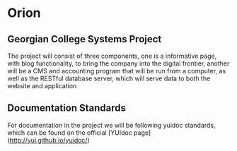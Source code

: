 # Orion
Georgian College Systems Project
----

The project will consist of three components, one is a informative page, with blog functionality, to bring the company into the digital frontier, another will be a CMS and accounting program that will be run from a computer, as well as the RESTful database server, which will serve data to both the website and application

## Documentation Standards

For documentation in the project we will be following yuidoc standards, which can be found on the official [YUIdoc page] (http://yui.github.io/yuidoc/)
